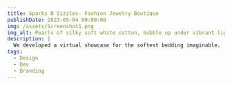 ```yaml
---
title: Sparks N Sizzles- Fashion Jewelry Boutique
publishDate: 2023-05-04 00:00:00
img: /assets/Screenshot1.png
img_alt: Pearls of silky soft white cotton, bubble up under vibrant lighting
description: |
  We developed a virtual showcase for the softest bedding imaginable.
tags:
  - Design
  - Dev
  - Branding
---
```




